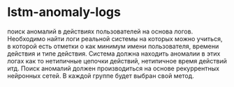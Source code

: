 # lstm-anomaly-logs
поиск аномалий в действиях пользователей на основа логов. Необходимо найти логи реальной системы на которых можно учиться, в которой есть отметки о как минимум имени пользователя, времени действия и типе действия. Система должна находить аномалии в этих логах как то нетипичные цепочки действий, нетипичное время действий итд. Поиск аномалий должен производиться на основе рекуррентных нейронных сетей. В каждой группе будет выбран свой метод. 
